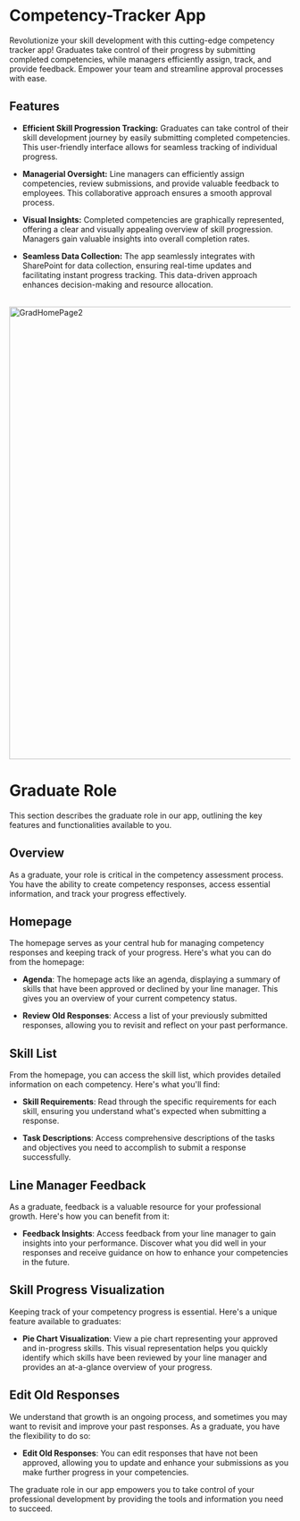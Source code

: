 # Competency-Tracker App
Revolutionize your skill development with this cutting-edge competency tracker app! Graduates take control of their progress by submitting completed competencies, while managers efficiently assign, track, and provide feedback. Empower your team and streamline approval processes with ease.

<h2>Features</h2>   

- **Efficient Skill Progression Tracking:** Graduates can take control of their skill development journey by easily submitting completed competencies. This user-friendly interface allows for seamless tracking of individual progress.

- **Managerial Oversight:** Line managers can efficiently assign competencies, review submissions, and provide valuable feedback to employees. This collaborative approach ensures a smooth approval process.

- **Visual Insights:** Completed competencies are graphically represented, offering a clear and visually appealing overview of skill progression. Managers gain valuable insights into overall completion rates.
  
- **Seamless Data Collection:** The app seamlessly integrates with SharePoint for data collection, ensuring real-time updates and facilitating instant progress tracking. This data-driven approach enhances decision-making and resource allocation.

<br>

<img width="810" alt="GradHomePage2" src="https://github.com/Karnan123/Competency-Tracker/assets/86682252/41c859a2-3740-4567-9dc0-6f20be89b1b5">

# Graduate Role

This section describes the graduate role in our app, outlining the key features and functionalities available to you.

## Overview

As a graduate, your role is critical in the competency assessment process. You have the ability to create competency responses, access essential information, and track your progress effectively.

## Homepage

The homepage serves as your central hub for managing competency responses and keeping track of your progress. Here's what you can do from the homepage:

- **Agenda**: The homepage acts like an agenda, displaying a summary of skills that have been approved or declined by your line manager. This gives you an overview of your current competency status.

- **Review Old Responses**: Access a list of your previously submitted responses, allowing you to revisit and reflect on your past performance.

## Skill List

From the homepage, you can access the skill list, which provides detailed information on each competency. Here's what you'll find:

- **Skill Requirements**: Read through the specific requirements for each skill, ensuring you understand what's expected when submitting a response.

- **Task Descriptions**: Access comprehensive descriptions of the tasks and objectives you need to accomplish to submit a response successfully.

## Line Manager Feedback

As a graduate, feedback is a valuable resource for your professional growth. Here's how you can benefit from it:

- **Feedback Insights**: Access feedback from your line manager to gain insights into your performance. Discover what you did well in your responses and receive guidance on how to enhance your competencies in the future.

## Skill Progress Visualization

Keeping track of your competency progress is essential. Here's a unique feature available to graduates:

- **Pie Chart Visualization**: View a pie chart representing your approved and in-progress skills. This visual representation helps you quickly identify which skills have been reviewed by your line manager and provides an at-a-glance overview of your progress.

## Edit Old Responses

We understand that growth is an ongoing process, and sometimes you may want to revisit and improve your past responses. As a graduate, you have the flexibility to do so:

- **Edit Old Responses**: You can edit responses that have not been approved, allowing you to update and enhance your submissions as you make further progress in your competencies.

The graduate role in our app empowers you to take control of your professional development by providing the tools and information you need to succeed.
